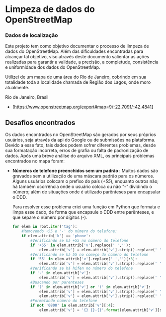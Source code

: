 # Limpeza de dados do OpenStreetMap

### Dados de localização

Este projeto tem como objetivo documentar o processo de limpeza de dados do OpenStreetMap. Além das dificuldades encontradas para alcançar tal objetivo, viso através deste documento salientar as ações realizadas para garantir a validade, a precisão, a completude, consistência e uniformidade dos dados do OpenStreetMap.

Utilizei de um mapa de uma área do Rio de Janeiro, cobrindo em sua totalidade toda a localidade chamada de Região dos Lagos, onde moro atualmente.

Rio de Janeiro, Brasil 
- [https://www.openstreetmap.org/export#map=9/-22.7091/-42.4841]


## Desafios encontrados

Os dados encontrados no OpenStreetMap são gerados por seus próprios usuários, seja através da api do Google ou de submissões na plataforma. Devido a esse fato, tais dados podem sofrer diferentes problemas, desde sua formatação incorreta, erros de grafia ou falta de padronização de dados. Após uma breve análise do arquivo XML, os principais problemas encontrados no mapa foram:

* <b> Números de telefone preenchidos sem um padrão </b>:
    Muitos dados são gravados sem a utilização de uma máscara padrão para os números. Alguns usuários colocam o prefixo do país (*+55*), enquanto outros não; há também ocorrência onde o usuário coloca ou não *"-"* dividindo o número; além de situações onde é utilizado parênteses para encapsular o DDD.

    Para resolver esse problema criei uma função em Python que formata e limpa esse dado, de forma que encapsule o DDD entre parênteses, e que separe o número por dígitos (*-*).

    ```python
    for elem in root.iter('tag'):
        #Removendo +55 e '-' do número do telefone:
        if elem.attrib['k'] == 'phone': 
            #Verificando se há +55 no número do telefone
            if '+55' in elem.attrib['v'].replace(' ',''):
                elem.attrib['v'] = elem.attrib['v'].strip().replace(' ','').replace('+55','', 1)
            #Verificando se há 55 no começo do número do telefone
            if '55' in elem.attrib['v'].replace(' ','')[:3]:
                elem.attrib['v'] = elem.attrib['v'].strip().replace(' ','').replace('55','', 1)
            #Verificando se há hífen no número do telefone
            if '-' in elem.attrib['v']:
                elem.attrib['v'] = elem.attrib['v'].strip().replace(' ','').replace('-', '')
            #Buscando por parenteses
            if '(' in elem.attrib['v'] or ')' in elem.attrib['v']:
                elem.attrib['v'] = elem.attrib['v'].strip().replace(' ','').replace('(', '')
                elem.attrib['v'] = elem.attrib['v'].strip().replace(' ','').replace(')', '')
            #Formatando número do telefone
            if not '0800' in elem.attrib['v'][:4]:
                elem.attrib['v'] = '{} {}-{}'.format(elem.attrib['v'][:2], elem.attrib['v'][2:6], elem.attrib['v'][6:10])
    ```    